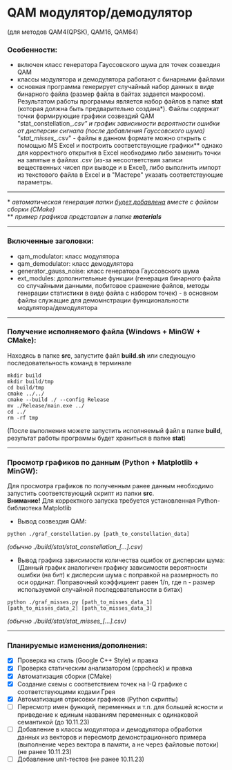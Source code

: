 # QAM модулятор/демодулятор
(для методов QAM4(QPSK), QAM16, QAM64)

### Особенности: 
- включен класс генератора Гауссовского шума для точек созвездия QAM
- классы модулятора и демодулятора работают с бинарными файлами
- основная программа генерирует случайный набор данных в виде бинарного файла (размер файла в байтах задается макросом). Результатом работы программы является набор файлов в папке __stat__ (которая должна быть предварительно создана*). Файлы содержат точки формирующие графики созвездий QAM "stat_constellation_*.csv" и график зависимости вероятности ошибки от дисперсии сигнала (после добавления Гауссовского шума) "stat_misses_*.csv" - файлы в данном формате можно открыть с помощью MS Excel и построить соответствующие графики** однако для корректного открытия в Excel необходимо либо заменить точки на запятые в файлах .csv (из-за несоответствия записи вещественных чисел при выводе и в Excel), либо выполнить импорт из текстового файла в Excel и в "Мастере" указать соответствующие параметры.
___
\* _автоматическая генерация папки [будет добавлена](#title_changes) вместе с файлом сборки (CMake)_  
** _пример графиков представлен в папке __materials___
___
### Включенные заголовки:
- qam_modulator: класс модулятора
- qam_demodulator: класс демодулятора
- generator_gauss_noise: класс генератора Гауссовского шума
- ext_modules: дополнительные функции (генерация бинарного файла со случайными данными, побитовое сравнение файлов, методы генерации статистики в виде файла с набором точек) - в основном файлы служащие для демомнстрации функциональности модулятора/демодулятора
___
### Получение исполняемого файла (Windows + MinGW + CMake):
Находясь в папке __src__, запустите файл __build.sh__ или следующую последовательность команд в терминале
```batchfile
mkdir build
mkdir build/tmp
cd build/tmp
cmake ../../
cmake --build ./ --config Release
mv ./Release/main.exe ../
cd ../
rm -rf tmp
```
(После выполнения можете запустить исполняемый файл в папке __build__, результат работы программы 
будет храниться в папке __stat__)
___
### Просмотр графиков по данным (Python + Matplotlib + MinGW):
Для просмотра графиков по полученным ранее данным необходимо запустить соответствующий скрипт из папки __src__.  
__Внимание!__ Для корректного запуска требуется установленная Python-библиотека Matplotlib
* Вывод созвездия QAM:
```batchfile
python ./graf_constellation.py [path_to_constellation_data]
```
*(обычно ./build/stat/stat_constellation_[...].csv)*
* Вывод графика зависимости количества ошибок от дисперсии шума:  
(Данный график аналогичен графику зависимости вероятности ошибки (на бит) к дисперсии шума с поправкой на размерность
по оси ординат. Поправочный коэффициент равен 1/n, где n - размер используемой случайной последовательности в битах)
```batchfile
python ./graf_misses.py [path_to_misses_data_1] [path_to_misses_data_2] [path_to_misses_data_3] 
```
*(обычно ./build/stat/stat_misses_[...].csv)*

___
### <a id="title_changes">Планируемые изменения/дополнения:</a>
- [x] Проверка на стиль (Google C++ Style) и правка
- [X] Проверка статическим анализатором (cppcheck) и правка
- [x] Автоматизация сборки (CMake)
- [x] Создание схемы с соответствием точек на I-Q графике с соответствующими кодами Грея
- [x] Автоматизация отрисовки графиков (Python скрипты)
- [ ] Пересмотр имен функций, переменных и т.п. для большей ясности и приведение к единым названиям переменных с одинаковой семантикой (до 10.11.23)
- [ ] Добавление в классы модулятора и демодулятора обработки данных из векторов и пересмотр демонстрационного примера (выполнение через вектора в памяти, а не через файловые потоки) (не ранее 10.11.23)
- [ ] Добавление unit-тестов (не ранее 10.11.23) 
